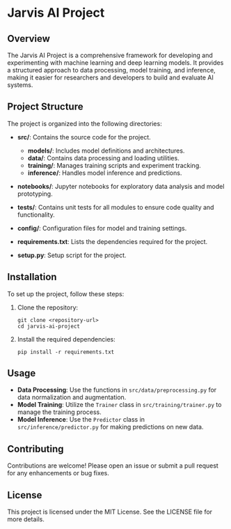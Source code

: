 # Jarvis AI Project

## Overview
The Jarvis AI Project is a comprehensive framework for developing and experimenting with machine learning and deep learning models. It provides a structured approach to data processing, model training, and inference, making it easier for researchers and developers to build and evaluate AI systems.

## Project Structure
The project is organized into the following directories:

- **src/**: Contains the source code for the project.
  - **models/**: Includes model definitions and architectures.
  - **data/**: Contains data processing and loading utilities.
  - **training/**: Manages training scripts and experiment tracking.
  - **inference/**: Handles model inference and predictions.

- **notebooks/**: Jupyter notebooks for exploratory data analysis and model prototyping.

- **tests/**: Contains unit tests for all modules to ensure code quality and functionality.

- **config/**: Configuration files for model and training settings.

- **requirements.txt**: Lists the dependencies required for the project.

- **setup.py**: Setup script for the project.

## Installation
To set up the project, follow these steps:

1. Clone the repository:
   ```
   git clone <repository-url>
   cd jarvis-ai-project
   ```

2. Install the required dependencies:
   ```
   pip install -r requirements.txt
   ```

## Usage
- **Data Processing**: Use the functions in `src/data/preprocessing.py` for data normalization and augmentation.
- **Model Training**: Utilize the `Trainer` class in `src/training/trainer.py` to manage the training process.
- **Model Inference**: Use the `Predictor` class in `src/inference/predictor.py` for making predictions on new data.

## Contributing
Contributions are welcome! Please open an issue or submit a pull request for any enhancements or bug fixes.

## License
This project is licensed under the MIT License. See the LICENSE file for more details.